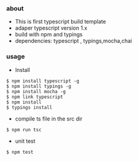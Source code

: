 ### about 
- This is first typescript build template
- adaper typescript version 1.x
- build with npm and typings
- dependencies: typescript , typings,mocha,chai

### usage
- Install
```
$ npm install typescript -g 
$ npm install typings -g 
$ npm install mocha -g 
$ npm link typescript
$ npm install
$ typings install
```
- compile  ts file in the src dir
```
$ npm run tsc
```

- unit test  
```
$ npm test
```
